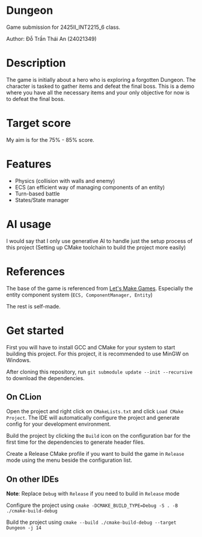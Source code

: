 # Dungeon
Game submission for 2425II_INT2215_6 class.

Author: Đỗ Trần Thái An (24021349)

# Description

The game is initially about a hero who is exploring a forgotten Dungeon. The character is tasked to gather items and defeat the final boss.
This is a demo where you have all the necessary items and your only objective for now is to defeat the final boss.

# Target score

My aim is for the 75% - 85% score.

# Features
- Physics (collision with walls and enemy)
- ECS (an efficient way of managing components of an entity)
- Turn-based battle
- States/State manager

# AI usage

I would say that I only use generative AI to handle just the setup process of this project (Setting up CMake toolchain to build the project more easily)

# References

The base of the game is referenced from [Let's Make Games](https://www.youtube.com/@CarlBirch). Especially the entity component system (`ECS, ComponentManager, Entity`)

The rest is self-made.

# Get started

First you will have to install GCC and CMake for your system to start building this project. For this project, it is recommended to use MinGW on Windows.

After cloning this repository, run `git submodule update --init --recursive` to download the dependencies.

## On CLion

Open the project and right click on `CMakeLists.txt` and click `Load CMake Project`. The IDE will automatically configure the project and generate config for your development environment.

Build the project by clicking the `Build` icon on the configuration bar for the first time for the dependencies to generate header files.

Create a Release CMake profile if you want to build the game in `Release` mode using the menu beside the configuration list.

## On other IDEs

**Note**: Replace `Debug` with `Release` if you need to build in `Release` mode

Configure the project using `cmake -DCMAKE_BUILD_TYPE=Debug -S . -B ./cmake-build-debug`

Build the project using `cmake --build ./cmake-build-debug --target Dungeon -j 14`
